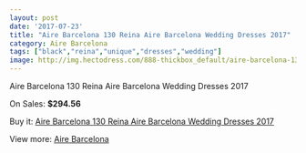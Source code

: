 ```yaml
---
layout: post
date: '2017-07-23'
title: "Aire Barcelona 130 Reina Aire Barcelona Wedding Dresses 2017"
category: Aire Barcelona
tags: ["black","reina","unique","dresses","wedding"]
image: http://img.hectodress.com/888-thickbox_default/aire-barcelona-130-reina-aire-barcelona-wedding-dresses-2013.jpg
---
```

Aire Barcelona 130 Reina Aire Barcelona Wedding Dresses 2017

On Sales: **$294.56**
<a href="https://www.hectodress.com/aire-barcelona/585-aire-barcelona-130-reina-aire-barcelona-wedding-dresses-2013.html"><amp-img layout="responsive" width="600" height="600" src="//img.hectodress.com/888-thickbox_default/aire-barcelona-130-reina-aire-barcelona-wedding-dresses-2013.jpg" alt="Aire Barcelona 130 Reina Aire Barcelona Wedding Dresses 2017 0" /></a>
<a href="https://www.hectodress.com/aire-barcelona/585-aire-barcelona-130-reina-aire-barcelona-wedding-dresses-2013.html"><amp-img layout="responsive" width="600" height="600" src="//img.hectodress.com/889-thickbox_default/aire-barcelona-130-reina-aire-barcelona-wedding-dresses-2013.jpg" alt="Aire Barcelona 130 Reina Aire Barcelona Wedding Dresses 2017 1" /></a>

Buy it: [Aire Barcelona 130 Reina Aire Barcelona Wedding Dresses 2017](https://www.hectodress.com/aire-barcelona/585-aire-barcelona-130-reina-aire-barcelona-wedding-dresses-2013.html "Aire Barcelona 130 Reina Aire Barcelona Wedding Dresses 2017")

View more: [Aire Barcelona](https://www.hectodress.com/7-aire-barcelona "Aire Barcelona")